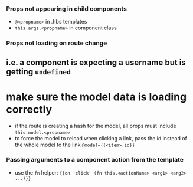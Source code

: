 ### Props not appearing in child components

- `@<propname>` in .hbs templates
- `this.args.<propname>` in component class

### Props not loading on route change

## i.e. a component is expecting a username but is getting `undefined`

# make sure the model data is loading correctly

- if the route is creating a hash for the model, all props must include `this.model.<propname>`
- to force the model to reload when clicking a link, pass the id instead of the whole model to the link `@model={{<item>.id}}`

### Passing arguments to a component action from the template

- use the `fn` helper: `{{on 'click' (fn this.<actionName> <arg1> <arg2> ...)}}`

